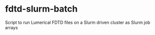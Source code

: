 # fdtd-slurm-batch
Script to run Lumerical FDTD files on a Slurm driven cluster as Slurm job arrays
